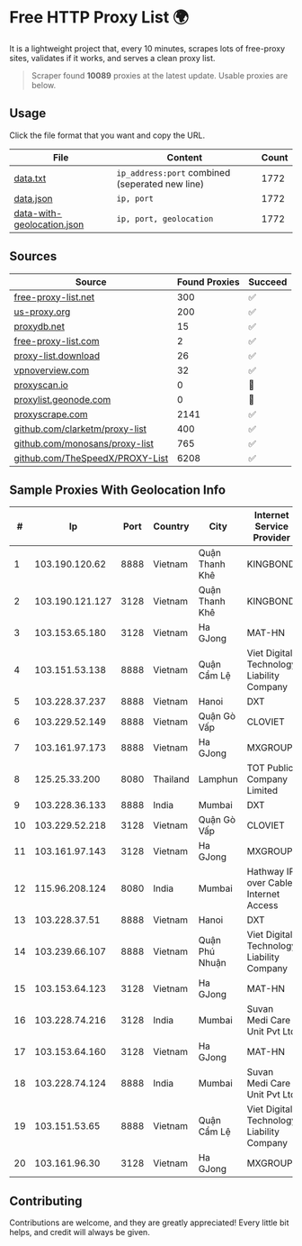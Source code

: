 
# Free HTTP Proxy List 🌍

It is a lightweight project that, every 10 minutes, scrapes lots of free-proxy sites, validates if it works, and serves a clean proxy list.


> Scraper found **10089** proxies at the latest update. Usable proxies are below.

## Usage

Click the file format that you want and copy the URL.


|File|Content|Count|
|----|-------|-----|
|[data.txt](https://raw.githubusercontent.com/themiralay/Proxy-List-World/master/data.txt)|`ip_address:port` combined (seperated new line)|1772|
|[data.json](https://raw.githubusercontent.com/themiralay/Proxy-List-World/master/data.json)|`ip, port`|1772|
|[data-with-geolocation.json](https://raw.githubusercontent.com/themiralay/Proxy-List-World/master/data-with-geolocation.json)|`ip, port, geolocation`|1772|

## Sources

|Source|Found Proxies|Succeed|
|------|-------------|-------|
|[free-proxy-list.net](https://free-proxy-list.net)|300|✅|
|[us-proxy.org](https://www.us-proxy.org)|200|✅|
|[proxydb.net](http://proxydb.net)|15|✅|
|[free-proxy-list.com](https://free-proxy-list.com/?page=&port=&type%5B%5D=http&type%5B%5D=https&up_time=0&search=Search)|2|✅|
|[proxy-list.download](https://www.proxy-list.download/HTTP)|26|✅|
|[vpnoverview.com](https://vpnoverview.com/privacy/anonymous-browsing/free-proxy-servers)|32|✅|
|[proxyscan.io](https://www.proxyscan.io)|0|🚫|
|[proxylist.geonode.com](https://proxylist.geonode.com/api/proxy-list?limit=300&page=1&sort_by=lastChecked&sort_type=desc&protocols=http,https)|0|🚫|
|[proxyscrape.com](https://api.proxyscrape.com/v2/?request=displayproxies&protocol=http&timeout=10000&country=all&ssl=all&anonymity=all)|2141|✅|
|[github.com/clarketm/proxy-list](https://raw.githubusercontent.com/clarketm/proxy-list/master/proxy-list-raw.txt)|400|✅|
|[github.com/monosans/proxy-list](https://raw.githubusercontent.com/monosans/proxy-list/main/proxies/http.txt)|765|✅|
|[github.com/TheSpeedX/PROXY-List](https://raw.githubusercontent.com/TheSpeedX/PROXY-List/master/http.txt)|6208|✅|


## Sample Proxies With Geolocation Info

|#|Ip|Port|Country|City|Internet Service Provider|
|-|--|----|-------|----|-------------------------|
|1|103.190.120.62|8888|Vietnam|Quận Thanh Khê|KINGBOND|
|2|103.190.121.127|3128|Vietnam|Quận Thanh Khê|KINGBOND|
|3|103.153.65.180|3128|Vietnam|Ha GJong|MAT-HN|
|4|103.151.53.138|8888|Vietnam|Quận Cẩm Lệ|Viet Digital Technology Liability Company|
|5|103.228.37.237|8888|Vietnam|Hanoi|DXT|
|6|103.229.52.149|8888|Vietnam|Quận Gò Vấp|CLOVIET|
|7|103.161.97.173|8888|Vietnam|Ha GJong|MXGROUP|
|8|125.25.33.200|8080|Thailand|Lamphun|TOT Public Company Limited|
|9|103.228.36.133|8888|India|Mumbai|DXT|
|10|103.229.52.218|3128|Vietnam|Quận Gò Vấp|CLOVIET|
|11|103.161.97.143|3128|Vietnam|Ha GJong|MXGROUP|
|12|115.96.208.124|8080|India|Mumbai|Hathway IP over Cable Internet Access|
|13|103.228.37.51|8888|Vietnam|Hanoi|DXT|
|14|103.239.66.107|8888|Vietnam|Quận Phú Nhuận|Viet Digital Technology Liability Company|
|15|103.153.64.123|3128|Vietnam|Ha GJong|MAT-HN|
|16|103.228.74.216|3128|India|Mumbai|Suvan Medi Care Unit Pvt Ltd|
|17|103.153.64.160|3128|Vietnam|Ha GJong|MAT-HN|
|18|103.228.74.124|8888|India|Mumbai|Suvan Medi Care Unit Pvt Ltd|
|19|103.151.53.65|8888|Vietnam|Quận Cẩm Lệ|Viet Digital Technology Liability Company|
|20|103.161.96.30|3128|Vietnam|Ha GJong|MXGROUP|



## Contributing

Contributions are welcome, and they are greatly appreciated! Every
little bit helps, and credit will always be given.

